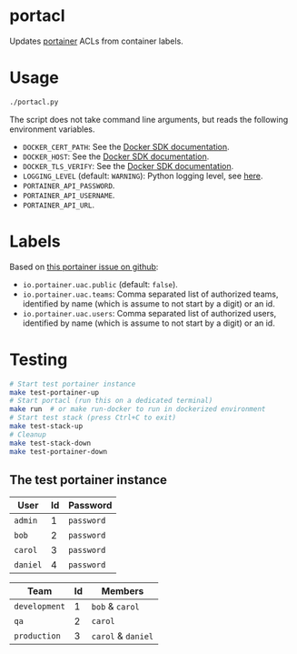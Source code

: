 portacl
=======

Updates [portainer](https://www.portainer.io/) ACLs from container labels.

# Usage

```sh
./portacl.py
```

The script does not take command line arguments, but reads the following
environment variables.

* `DOCKER_CERT_PATH`: See the [Docker SDK
  documentation](https://docker-py.readthedocs.io/en/stable/client.html#creating-a-client).
* `DOCKER_HOST`: See the [Docker SDK
  documentation](https://docker-py.readthedocs.io/en/stable/client.html#creating-a-client).
* `DOCKER_TLS_VERIFY`: See the [Docker SDK
  documentation](https://docker-py.readthedocs.io/en/stable/client.html#creating-a-client).
* `LOGGING_LEVEL` (default: `WARNING`): Python logging level, see
  [here](https://docs.python.org/2/library/logging.html#logging-levels).
* `PORTAINER_API_PASSWORD`.
* `PORTAINER_API_USERNAME`.
* `PORTAINER_API_URL`.

# Labels

Based on [this portainer issue on
github](https://github.com/portainer/portainer/issues/1257#issuecomment-414221956):
* `io.portainer.uac.public` (default: `false`).
* `io.portainer.uac.teams`: Comma separated list of authorized teams,
  identified by name (which is assume to not start by a digit) or an id.
* `io.portainer.uac.users`: Comma separated list of authorized users,
  identified by name (which is assume to not start by a digit) or an id.

# Testing

```sh
# Start test portainer instance
make test-portainer-up
# Start portacl (run this on a dedicated terminal)
make run  # or make run-docker to run in dockerized environment
# Start test stack (press Ctrl+C to exit)
make test-stack-up
# Cleanup
make test-stack-down
make test-portainer-down
```

## The test portainer instance

| User     | Id | Password   |
|----------|----|------------|
| `admin`  | 1  | `password` |
| `bob`    | 2  | `password` |
| `carol`  | 3  | `password` |
| `daniel` | 4  | `password` |

| Team          | Id | Members            |
|---------------|----|--------------------|
| `development` | 1  | `bob` & `carol`    |
| `qa`          | 2  | `carol`            |
| `production`  | 3  | `carol` & `daniel` |